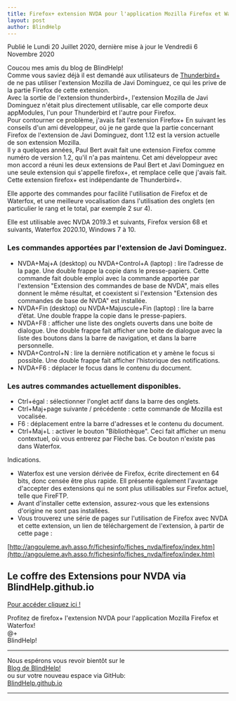 ```yaml
---
title: Firefox+ extension NVDA pour l'application Mozilla Firefox et Waterfox
layout: post
author: BlindHelp
---
```


<footer>Publié le Lundi 20 Juillet 2020, dernière mise à jour le Vendredii 6 Novembre 2020</footer>


Coucou mes amis du blog de BlindHelp!    
Comme vous saviez déjà il est demandé aux utilisateurs de [Thunderbird+](http://www.rptools.org/Outils-DV/NVDA-ThunderbirdPlus.html#toc3) de ne pas utiliser l'extension Mozilla de Javi Dominguez, ce qui les prive de la partie Firefox de cette extension.    
Avec la sortie de l'extension thunderbird+, l'extension Mozilla de Javi Dominguez n'était plus directement utilisable, car elle comporte deux appModules, l'un pour Thunderbird et l'autre pour Firefox.    
Pour contourner ce problème, j'avais fait l'extension Firefox+ En suivant les conseils d'un ami développeur, où je ne garde que la partie concernant Firefox de l'extension de Javi Dominguez, dont 1.12 est la version actuelle de son extension Mozilla.    
Il y a quelques années, Paul Bert avait fait une extension Firefox comme numéro de version 1.2, qu'il n'a pas maintenu. Cet ami développeur  avec mon accord a réuni les deux extensions de Paul Bert et Javi Dominguez en une seule extension qui s'appelle firefox+, et remplace celle que j'avais fait.
Cette extension firefox+ est indépendante de Thunderbird+.    

Elle apporte des commandes pour facilité l'utilisation de Firefox et de Waterfox, et une meilleure vocalisation dans l'utilisation des onglets (en particulier le rang et le total, par exemple 2 sur 4).

Elle est utilisable avec NVDA 2019.3 et suivants, Firefox version 68 et suivants, Waterfox 2020.10, Windows 7 à 10.


### Les commandes apportées par l'extension de Javi Dominguez.
* NVDA+Maj+A (desktop) ou NVDA+Control+A (laptop) : lire l’adresse de la page. Une double frappe la copie dans le presse-papiers. Cette commande fait double emploi avec la commande apportée par l'extension "Extension des commandes de base de NVDA", mais elles donnent le même résultat, et coexistent si l'extension "Extension des commandes de base de NVDA" est installée.
* NVDA+Fin (desktop) ou NVDA+Majuscule+Fin (laptop) : lire la barre d’état. Une double frappe la copie dans le presse-papiers.
* NVDA+F8 : afficher une liste des onglets ouverts dans une boite de dialogue. Une double frappe fait afficher une boite de dialogue avec la liste des boutons dans la barre de navigation, et dans la barre personnelle.
* NVDA+Control+N : lire la dernière notification et y amène le focus si possible. Une double frappe fait afficher l’historique des notifications.
* NVDA+F6 : déplacer le focus dans le contenu du document.

### Les autres commandes actuellement disponibles.
* Ctrl+égal : sélectionner l'onglet actif dans la barre des onglets.
* Ctrl+Maj+page suivante / précédente : cette commande de Mozilla est vocalisée.
* F6 : déplacement entre la barre d'adresses et le contenu du document.
* Ctrl+Maj+L : activer le bouton "Bibliothèque". Ceci fait afficher un menu contextuel, où vous entrerez par Flèche bas. Ce bouton n'existe pas dans Waterfox.

Indications.

* Waterfox est une version dérivée de Firefox, écrite directement en 64 bits, donc censée être plus rapide. Ell présente également l'avantage d'accepter des extensions qui ne sont plus utiilisables sur Firefox actuel, telle que FireFTP.
* Avant d'installer cette extension, assurez-vous que les extensions d'origine ne sont pas installées.
* Vous trouverez une série de pages sur l'utilisation de Firefox avec NVDA et cette extension, un lien de téléchargement de l'extension, à partir de cette page :

[http://angouleme.avh.asso.fr/fichesinfo/fiches_nvda/firefox/index.htm](http://angouleme.avh.asso.fr/fichesinfo/fiches_nvda/firefox/index.htm)

## Le coffre des Extensions pour NVDA via BlindHelp.github.io ##
[Pour accéder cliquez ici !](https://blindhelp.github.io/Le%20coffre%20des%20Modules%20Complementaires%20pour%20NVDA.html)    

Profitez de firefox+ l'extension NVDA pour l'application Mozilla Firefox et Waterfox!    
@+    
BlindHelp!    

---

Nous espérons vous revoir bientôt sur le      
[Blog de BlindHelp!](http://blindhelp.blogspot.fr/)                    
ou sur  votre nouveau espace via GitHub:                     
[BlindHelp.github.io](https://blindhelp.github.io)                    

---
